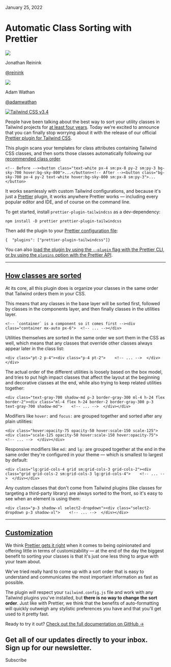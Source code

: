January 25, 2022

# Automatic Class Sorting with Prettier

![](/_next/image?url=%2F_next%2Fstatic%2Fmedia%2Freinink.dd880af3.jpg\&w=96\&q=75)

Jonathan Reinink

[@reinink](https://twitter.com/reinink)

![](/_next/image?url=%2F_next%2Fstatic%2Fmedia%2Fadamwathan.f69b0b90.jpg\&w=96\&q=75)

Adam Wathan

[@adamwathan](https://twitter.com/adamwathan)

[![Tailwind CSS v3.4](/_next/image?url=%2F_next%2Fstatic%2Fmedia%2Fbanner.79c40690.jpg\&w=3840\&q=75)](https://github.com/tailwindlabs/prettier-plugin-tailwindcss)

People have been talking about the best way to sort your utility classes in Tailwind projects for [at least four years](https://github.com/tailwindlabs/discuss/issues/97). Today we're excited to announce that you can finally stop worrying about it with the release of our official [Prettier plugin for Tailwind CSS](https://github.com/tailwindlabs/prettier-plugin-tailwindcss).

This plugin scans your templates for class attributes containing Tailwind CSS classes, and then sorts those classes automatically following our [recommended class order](#how-classes-are-sorted).

```
<!-- Before --><button class="text-white px-4 sm:px-8 py-2 sm:py-3 bg-sky-700 hover:bg-sky-800">...</button><!-- After --><button class="bg-sky-700 px-4 py-2 text-white hover:bg-sky-800 sm:px-8 sm:py-3">...</button>
```

It works seamlessly with custom Tailwind configurations, and because it's just a [Prettier](https://prettier.io/) plugin, it works anywhere Prettier works — including every popular editor and IDE, and of course on the command line.

To get started, install `prettier-plugin-tailwindcss` as a dev-dependency:

```
npm install -D prettier prettier-plugin-tailwindcss
```

Then add the plugin to your [Prettier configuration file](https://prettier.io/docs/en/configuration):

```
{  "plugins": ["prettier-plugin-tailwindcss"]}
```

You can also [load the plugin by using the `--plugin` flag with the Prettier CLI, or by using the `plugins` option with the Prettier API](https://prettier.io/docs/en/plugins.html#using-plugins).

***

## [How classes are sorted](#how-classes-are-sorted)

At its core, all this plugin does is organize your classes in the same order that Tailwind orders them in your CSS.

This means that any classes in the base layer will be sorted first, followed by classes in the components layer, and then finally classes in the utilities layer.

```
<!-- `container` is a component so it comes first --><div class="container mx-auto px-6">  <!-- ... --></div>
```

Utilities themselves are sorted in the same order we sort them in the CSS as well, which means that any classes that override other classes always appear later in the class list:

```
<div class="pt-2 p-4"><div class="p-4 pt-2">    <!-- ... -->  </div></div>
```

The actual order of the different utilities is loosely based on the box model, and tries to put high impact classes that affect the layout at the beginning and decorative classes at the end, while also trying to keep related utilities together:

```
<div class="text-gray-700 shadow-md p-3 border-gray-300 ml-4 h-24 flex border-2"><div class="ml-4 flex h-24 border-2 border-gray-300 p-3 text-gray-700 shadow-md">    <!-- ... -->  </div></div>
```

Modifiers like `hover:` and `focus:` are grouped together and sorted after any plain utilities:

```
<div class="hover:opacity-75 opacity-50 hover:scale-150 scale-125"><div class="scale-125 opacity-50 hover:scale-150 hover:opacity-75">    <!-- ... -->  </div></div>
```

Responsive modifiers like `md:` and `lg:` are grouped together at the end in the same order they're configured in your theme — which is smallest to largest by default:

```
<div class="lg:grid-cols-4 grid sm:grid-cols-3 grid-cols-2"><div class="grid grid-cols-2 sm:grid-cols-3 lg:grid-cols-4">    <!-- ... -->  </div></div>
```

Any custom classes that don't come from Tailwind plugins (like classes for targeting a third-party library) are always sorted to the front, so it's easy to see when an element is using them:

```
<div class="p-3 shadow-xl select2-dropdown"><div class="select2-dropdown p-3 shadow-xl">    <!-- ... -->  </div></div>
```

***

## [Customization](#customization)

We think [Prettier gets it right](https://prettier.io/docs/en/option-philosophy.html) when it comes to being opinionated and offering little in terms of customizability — at the end of the day the biggest benefit to sorting your classes is that it's just one less thing to argue with your team about.

We've tried really hard to come up with a sort order that is easy to understand and communicates the most important information as fast as possible.

The plugin *will* respect your `tailwind.config.js` file and work with any Tailwind plugins you've installed, but **there is no way to change the sort order**. Just like with Prettier, we think that the benefits of auto-formatting will quickly outweigh any stylistic preferences you have and that you'll get used to it pretty fast.

Ready to try it out? [Check out the full documentation on GitHub →](https://github.com/tailwindlabs/prettier-plugin-tailwindcss)

Get all of our updates directly to your inbox.\
Sign up for our newsletter.
---------------------------

Subscribe
